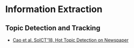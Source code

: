 # Information Extraction

## Topic Detection and Tracking

* [Cao et al. SoICT'18, Hot Topic Detection on Newspaper](https://drive.google.com/file/d/1J9GX_tri-a8yAp5nPiugwgdARXJEBmmA/view?usp=sharing)